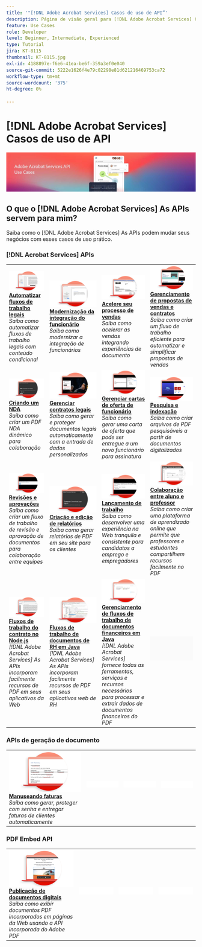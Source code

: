 ```yaml
---
title: '"[!DNL Adobe Acrobat Services] Casos de uso de API”'
description: Página de visão geral para [!DNL Adobe Acrobat Services] Casos de uso de API
feature: Use Cases
role: Developer
level: Beginner, Intermediate, Experienced
type: Tutorial
jira: KT-8115
thumbnail: KT-8115.jpg
exl-id: 4188897e-f6e6-41ea-be6f-359a3ef0e040
source-git-commit: 5222e1626f4e79c02298e81d621216469753ca72
workflow-type: tm+mt
source-wordcount: '375'
ht-degree: 0%

---
```


# [!DNL Adobe Acrobat Services] Casos de uso de API

![[!DNL Acrobat Services] Banner de caso de uso da API](../assets/usecaseshero.jpg)

## O que o [!DNL Adobe Acrobat Services] As APIs servem para mim?

Saiba como o [!DNL Adobe Acrobat Services] As APIs podem mudar seus negócios com esses casos de uso prático.

### [!DNL Acrobat Services] APIs

<table style="table-layout:fixed">
<tr>
  <td>
    <a href="automatelegalworkflows.md">
      <img alt="Automatizar fluxos de trabalho legais" src="assets/automatelegal_thumb.png" />
    </a>
    <div>
    <a href="automatelegalworkflows.md"><strong>Automatizar fluxos de trabalho legais</strong></a>
    </div>
    <em>Saiba como automatizar fluxos de trabalho legais com conteúdo condicional</em>
    <br>
  </td>
  <td>
      <a href="employeeonboarding.md">
        <img alt="Modernização da integração do funcionário" src="assets/employee_thumb.png" />
      </a>
      <div>
      <a href="employeeonboarding.md"><strong>Modernização da integração do funcionário</strong></a>
      </div>
      <em>Saiba como modernizar a integração de funcionários</em>
      <br>
  </td>
  <td>
      <a href="acceleratesales.md">
        <img alt="Acelere seu processo de vendas" src="assets/accsales_thumb.png" />
      </a>
      <div>
      <a href="acceleratesales.md"><strong>Acelere seu processo de vendas</strong></a>
      </div>
      <em>Saiba como acelerar as vendas integrando experiências de documento</em>
      <br>
    </td>
    <td>
      <a href="sales.md">
        <img alt="Gerenciamento de propostas de vendas e contratos" src="assets/sales_thumb.png" />
      </a>
      <div>
      <a href="sales.md"><strong>Gerenciamento de propostas de vendas e contratos</strong></a>
      </div>
      <em>Saiba como criar um fluxo de trabalho eficiente para automatizar e simplificar propostas de vendas</em>
      <br>
    </td>
</tr>
<tr>
  <td>
    <a href="nda.md">
      <img alt="Criando um NDA" src="assets/nda_thumb.png" />
    </a>
    <div>
    <a href="nda.md"><strong>Criando um NDA</strong></a>
    </div>
    <em>Saiba como criar um PDF NDA dinâmico para colaboração</em>
    <br>
  </td>
  <td>
    <a href="legal.md">
      <img alt="Gerenciar contratos legais" src="assets/legal_thumb.png" />
    </a>
    <div>
    <a href="legal.md"><strong>Gerenciar contratos legais</strong></a>
    </div>
    <em>Saiba como gerar e proteger documentos legais automaticamente com a entrada de dados personalizados</em>
    <br>
  </td>
  <td>
    <a href="offer.md">
      <img alt="Gerenciar cartas de oferta de funcionário" src="assets/offer_thumb.png" />
    </a>
    <div>
    <a href="offer.md"><strong>Gerenciar cartas de oferta de funcionário</strong></a>
    </div>
    <em>Saiba como gerar uma carta de oferta que pode ser entregue a um novo funcionário para assinatura</em>
    <br>
  </td>
  <td>
    <a href="searching.md">
      <img alt="Pesquisa e indexação" src="assets/searching_thumb.png" />
    </a>
    <div>
    <a href="searching.md"><strong>Pesquisa e indexação</strong></a>
    </div>
    <em>Saiba como criar arquivos de PDF pesquisáveis a partir de documentos digitalizados</em>
    <br>
  </td>
</tr>
<tr>
  <td>
    <a href="reviews.md">
      <img alt="Revisões e aprovações" src="assets/reviews_thumb.png" />
    </a>
    <div>
    <a href="reviews.md"><strong>Revisões e aprovações</strong></a>
    </div>
    <em>Saiba como criar um fluxo de trabalho de revisão e aprovação de documentos para colaboração entre equipes</em>
    <br>
  </td>
  <td>
    <a href="reportcreation.md">
      <img alt="Criação e edição de relatórios" src="assets/report_thumb.png" />
    </a>
    <div>
    <a href="reportcreation.md"><strong>Criação e edição de relatórios</strong></a>
    </div>
    <em>Saiba como gerar relatórios de PDF em seu site para os clientes</em>
    <br>
  </td>
  <td>
    <a href="jobposting.md">
      <img alt="Lançamento de trabalho" src="assets/job_thumb.png" />
    </a>
    <div>
    <a href="jobposting.md"><strong>Lançamento de trabalho</strong></a>
    </div>
    <em>Saiba como desenvolver uma experiência na Web tranquila e consistente para candidatos a emprego e empregadores</em>
    <br>
  </td>
  <td>
    <a href="educationcollab.md">
      <img alt="Colaboração Estudante-Professor" src="assets/edu_thumb.png" />
    </a>
    <div>
    <a href="educationcollab.md"><strong>Colaboração entre aluno e professor</strong></a>
    </div>
    <em>Saiba como criar uma plataforma de aprendizado online que permite que professores e estudantes compartilhem recursos facilmente no PDF</em>
    <br>
  </td>
</tr>
<tr>
  <td>
    <a href="AgreementWorkflowsNodejs.md">
      <img alt="Fluxos de trabalho do contrato no Node.js" src="assets/AWNjs_thumb.png" />
    </a>
    <div>
    <a href="AgreementWorkflowsNodejs.md"><strong>Fluxos de trabalho do contrato no Node.js</strong></a>
    </div>
    <em>[!DNL Adobe Acrobat Services] As APIs incorporam facilmente recursos de PDF em seus aplicativos da Web</em>
    <br>
  </td>
  <td>
    <a href="HRAgreementWorkflowsJava.md">
      <img alt="Fluxos de trabalho de documentos de RH em Java" src="assets/HRWJ_thumb.png" />
    </a>
    <div>
    <a href="HRAgreementWorkflowsJava.md"><strong>Fluxos de trabalho de documentos de RH em Java</strong></a>
    </div>
    <em>[!DNL Adobe Acrobat Services] As APIs incorporam facilmente recursos de PDF em seus aplicativos web de RH</em>
    <br>
  </td>
  <td>
    <a href="FinanceWorkflowsJava.md">
      <img alt="Gerenciamento de fluxos de trabalho de documentos financeiros em Java" src="assets/FAWJ_thumb.png" />
    </a>
    <div>
    <a href="FinanceWorkflowsJava.md"><strong>Gerenciamento de fluxos de trabalho de documentos financeiros em Java</strong></a>
    </div>
    <em>[!DNL Adobe Acrobat Services] fornece todas as ferramentas, serviços e recursos necessários para processar e extrair dados de documentos financeiros do PDF</em>
    <br>
  </td>
  <td>
    <img alt="Espaçador" src="../assets/GrayBanner_Placeholder.png" />
    <div>
    <br>
  </td>
</tr>
</table>

### APIs de geração de documento

<table style="table-layout:fixed">
<tr>
  <td>
    <a href="invoices.md">
      <img alt="Manuseando faturas" src="assets/invoices_thumb.png" />
    </a>
    <div>
    <a href="invoices.md"><strong>Manuseando faturas</strong></a>
    </div>
    <em>Saiba como gerar, proteger com senha e entregar faturas de clientes automaticamente</em>
    <br>
  </td>
  <td>
    <img alt="Espaçador" src="../assets/WhiteBanner_Placeholder.png" />
    <div>
    <br>
  </td>
  <td>
    <img alt="Espaçador" src="../assets/WhiteBanner_Placeholder.png" />
    <div>
    <br>
  </td>
  <td>
    <img alt="Espaçador" src="../assets/WhiteBanner_Placeholder.png" />
    <div>
    <br>
  </td>
</tr>
</table>

### PDF Embed API

<table style="table-layout:fixed">
<tr>
   <td>
    <a href="ddppdfembedapi.md">
      <img alt="Publicação de documentos digitais" src="assets/ddp_thumb.png" />
    </a>
    <div>
    <a href="ddppdfembedapi.md"><strong>Publicação de documentos digitais</strong></a>
    </div>
    <em>Saiba como exibir documentos PDF incorporados em páginas da Web usando a API incorporada do Adobe PDF</em>
    <br>
  </td>
  <td>
    <img alt="Espaçador" src="../assets/WhiteBanner_Placeholder.png" />
    <div>
    <br>
  </td>
  <td>
    <img alt="Espaçador" src="../assets/WhiteBanner_Placeholder.png" />
    <div>
    <br>
  </td>
  <td>
    <img alt="Espaçador" src="../assets/WhiteBanner_Placeholder.png" />
    <div>
    <br>
  </td>
</tr>
</table>